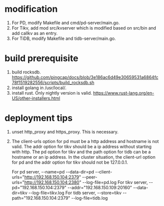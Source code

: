 # modification

1. For PD, modify Makefile and cmd/pd-server/main.go.
2. For Tikv, add mod src/kvserver which is modified based on src/bin and add callkv as an entry.
3. For TiDB, modify Makefile and tidb-server/main.go.

# build prerequisite

1. build rocksdb.
   https://github.com/pingcap/docs/blob/3e186ac6d49e30659531a6864fc78f1519282556/scripts/build_rocksdb.sh
2. install golang in /usr/local/.
3. install rust. Only nightly version is valid.
   https://www.rust-lang.org/en-US/other-installers.html


# deployment tips

1. unset http_proxy and https_proxy. This is necessary.
2. The client-urls option for pd must be a http address and hostname is not valid.
   The addr option for tikv should be a ip address without starting with http.
   The pd option for tikv and the path option for tidb can be a hostname or an ip address.
   In the cluster situation, the client-url option for pd and the addr option for tikv should not be 127.0.0.1.

   For pd server, --name=pd --data-dir=pd --client-urls="http://192.168.150.104:2379" --peer-urls="http://192.168.150.104:2380" --log-file=pd.log
   For tikv server, --pd="192.168.150.104:2379" --addr="192.168.150.109:20160"  --data-dir=tikv --log-file=tikv.log
   For tidb server, --store=tikv --path="192.168.150.104:2379" --log-file=tidb.log
